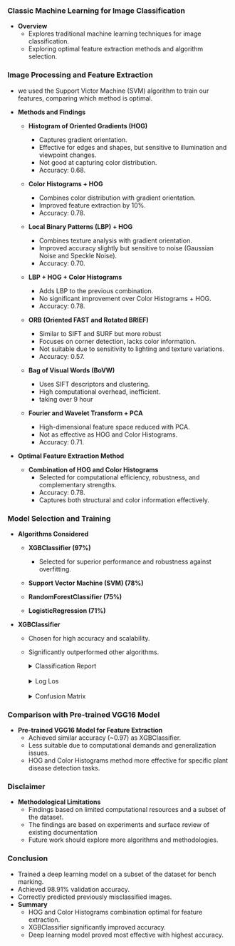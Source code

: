 ### Classic Machine Learning for Image Classification

- **Overview**
  - Explores traditional machine learning techniques for image classification.
  - Exploring optimal feature extraction methods and algorithm selection.

### Image Processing and Feature Extraction

- we used the Support Victor Machine (SVM) algorithm to train our features, comparing which method is optimal.
- **Methods and Findings**

  - **Histogram of Oriented Gradients (HOG)**

    - Captures gradient orientation.
    - Effective for edges and shapes, but sensitive to illumination and viewpoint changes.
    - Not good at capturing color distribution.
    - Accuracy: 0.68.

  - **Color Histograms + HOG**

    - Combines color distribution with gradient orientation.
    - Improved feature extraction by 10%.
    - Accuracy: 0.78.

  - **Local Binary Patterns (LBP) + HOG**

    - Combines texture analysis with gradient orientation.
    - Improved accuracy slightly but sensitive to noise (Gaussian Noise and Speckle Noise).
    - Accuracy: 0.70.

  - **LBP + HOG + Color Histograms**

    - Adds LBP to the previous combination.
    - No significant improvement over Color Histograms + HOG.
    - Accuracy: 0.78.

  - **ORB (Oriented FAST and Rotated BRIEF)**

    - Similar to SIFT and SURF but more robust
    - Focuses on corner detection, lacks color information.
    - Not suitable due to sensitivity to lighting and texture variations.
    - Accuracy: 0.57.

  - **Bag of Visual Words (BoVW)**

    - Uses SIFT descriptors and clustering.
    - High computational overhead, inefficient.
    - taking over 9 hour

  - **Fourier and Wavelet Transform + PCA**
    - High-dimensional feature space reduced with PCA.
    - Not as effective as HOG and Color Histograms.
    - Accuracy: 0.71.

- **Optimal Feature Extraction Method**
  - **Combination of HOG and Color Histograms**
    - Selected for computational efficiency, robustness, and complementary strengths.
    - Accuracy: 0.78.
    - Captures both structural and color information effectively.

### Model Selection and Training

- **Algorithms Considered**

  - **XGBClassifier (97%)**

    - Selected for superior performance and robustness against overfitting.

  - **Support Vector Machine (SVM) (78%)**

  - **RandomForestClassifier (75%)**

  - **LogisticRegression (71%)**

- **XGBClassifier**

  - Chosen for high accuracy and scalability.
  - Significantly outperformed other algorithms.
    <details>
      <summary>Classification Report</summary>
      <div align="left">
      ![Classification Report](web/img/arif_classification.png)
      </div>
    </details>
    <br>

    <details>
      <summary>Log Los</summary>
      <div align="left">
      ![Log Los](web/img/arif_loglos.png)
      </div>
    </details>
    <br>
    <details>
      <summary>Confusion Matrix</summary>
      <div align="left">
      ![Confusion Matrix](web/img/arif_confusion_matrix.png)
      </div>
    </details>

### Comparison with Pre-trained VGG16 Model

- **Pre-trained VGG16 Model for Feature Extraction**
  - Achieved similar accuracy (~0.97) as XGBClassifier.
  - Less suitable due to computational demands and generalization issues.
  - HOG and Color Histograms method more effective for specific plant disease detection tasks.

### Disclaimer

- **Methodological Limitations**
  - Findings based on limited computational resources and a subset of the dataset.
  - The findings are based on experiments and surface review of existing documentation
  - Future work should explore more algorithms and methodologies.

### Conclusion

- Trained a deep learning model on a subset of the dataset for bench marking.
- Achieved 98.91% validation accuracy.
- Correctly predicted previously misclassified images.
- **Summary**
  - HOG and Color Histograms combination optimal for feature extraction.
  - XGBClassifier significantly improved accuracy.
  - Deep learning model proved most effective with highest accuracy.
